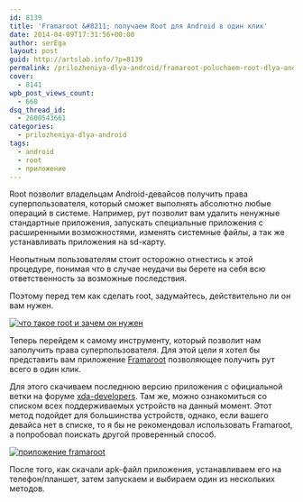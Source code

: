 ```yaml
---
id: 8139
title: 'Framaroot &#8211; получаем Root для Android в один клик'
date: 2014-04-09T17:31:56+00:00
author: serEga
layout: post
guid: http://artslab.info/?p=8139
permalink: /prilozheniya-dlya-android/framaroot-poluchaem-root-dlya-android-v-odin-klik/
cover:
  - 8141
wpb_post_views_count:
  - 668
dsq_thread_id:
  - 2600543661
categories:
  - prilozheniya-dlya-android
tags:
  - android
  - root
  - приложение
---
```

Root позволит владельцам Android-девайсов получить права суперпользователя, который сможет выполнять абсолютно любые операций в системе. Например, рут позволит вам удалить ненужные стандартные приложения, запускать специальные приложения с расширенными возможностями, изменять системные файлы, а так же устанавливать приложения на sd-карту.

Неопытным пользователям стоит осторожно отнестись к этой процедуре, понимая что в случае неудачи вы берете на себя всю ответственность за возможные последствия.

Поэтому перед тем как сделать root, задумайтесь, действительно ли он вам нужен.

[<img src="http://googledrive.com/host/0B9lHVSSSdxdxd0hjdUdmRzY3Tjg/root-chto-zachem-kak-300x291.jpg" alt="что такое root и зачем он нужен" class="aligncenter size-medium wp-image-8142" srcset="http://googledrive.com/host/0B9lHVSSSdxdxd0hjdUdmRzY3Tjg/root-chto-zachem-kak-300x291.jpg 300w, http://googledrive.com/host/0B9lHVSSSdxdxd0hjdUdmRzY3Tjg/root-chto-zachem-kak.jpg 600w" sizes="(max-width: 300px) 100vw, 300px" />](http://googledrive.com/host/0B9lHVSSSdxdxd0hjdUdmRzY3Tjg/root-chto-zachem-kak.jpg)

<!--more-->

Теперь перейдем к самому инструменту, который позволит нам заполучить права суперпользователя. Для этой цели я хотел бы представить вам приложение [Framaroot](http://forum.xda-developers.com/showthread.php?t=2130276) позволяющее получить рут всего в один клик.

Для этого скачиваем последнюю версию приложения с официальной ветки на форуме [xda-developers](http://forum.xda-developers.com/showthread.php?t=2130276). Там же, можно ознакомиться со списком всех поддерживаемых устройств на данный момент. Этот метод подойдет для большинства устройств, однако, если вашего девайса нет в списке, то я бы не рекомендовал использовать Framaroot, а попробовал поискать другой проверенный способ.

[<img src="http://googledrive.com/host/0B9lHVSSSdxdxd0hjdUdmRzY3Tjg/root-prava-v-odin-klik-168x300.jpg" alt="приложение framaroot" class="aligncenter size-medium wp-image-8140" srcset="http://googledrive.com/host/0B9lHVSSSdxdxd0hjdUdmRzY3Tjg/root-prava-v-odin-klik-168x300.jpg 168w, http://googledrive.com/host/0B9lHVSSSdxdxd0hjdUdmRzY3Tjg/root-prava-v-odin-klik-576x1024.jpg 576w, http://googledrive.com/host/0B9lHVSSSdxdxd0hjdUdmRzY3Tjg/root-prava-v-odin-klik.jpg 720w" sizes="(max-width: 168px) 100vw, 168px" />](http://googledrive.com/host/0B9lHVSSSdxdxd0hjdUdmRzY3Tjg/root-prava-v-odin-klik.jpg)

После того, как скачали apk-файл приложения, устанавливаем его на телефон/планшет, затем запускаем и выбираем один из нескольких методов.